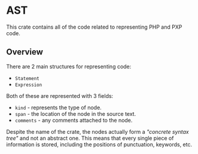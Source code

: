 # AST

This crate contains all of the code related to representing PHP and PXP code.

## Overview

There are 2 main structures for representing code:
* `Statement`
* `Expression`

Both of these are represented with 3 fields:
* `kind` - represents the type of node.
* `span` - the location of the node in the source text.
* `comments` - any comments attached to the node.

Despite the name of the crate, the nodes actually form a _"concrete syntax tree"_ and not an abstract one. This means that every single piece of information is stored, including the positions of punctuation, keywords, etc.